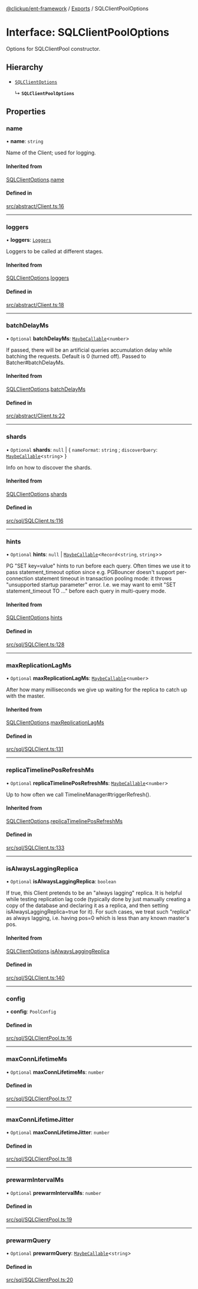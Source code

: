 [@clickup/ent-framework](../README.md) / [Exports](../modules.md) / SQLClientPoolOptions

# Interface: SQLClientPoolOptions

Options for SQLClientPool constructor.

## Hierarchy

- [`SQLClientOptions`](SQLClientOptions.md)

  ↳ **`SQLClientPoolOptions`**

## Properties

### name

• **name**: `string`

Name of the Client; used for logging.

#### Inherited from

[SQLClientOptions](SQLClientOptions.md).[name](SQLClientOptions.md#name)

#### Defined in

[src/abstract/Client.ts:16](https://github.com/clickup/ent-framework/blob/master/src/abstract/Client.ts#L16)

___

### loggers

• **loggers**: [`Loggers`](Loggers.md)

Loggers to be called at different stages.

#### Inherited from

[SQLClientOptions](SQLClientOptions.md).[loggers](SQLClientOptions.md#loggers)

#### Defined in

[src/abstract/Client.ts:18](https://github.com/clickup/ent-framework/blob/master/src/abstract/Client.ts#L18)

___

### batchDelayMs

• `Optional` **batchDelayMs**: [`MaybeCallable`](../modules.md#maybecallable)<`number`\>

If passed, there will be an artificial queries accumulation delay while
batching the requests. Default is 0 (turned off). Passed to
Batcher#batchDelayMs.

#### Inherited from

[SQLClientOptions](SQLClientOptions.md).[batchDelayMs](SQLClientOptions.md#batchdelayms)

#### Defined in

[src/abstract/Client.ts:22](https://github.com/clickup/ent-framework/blob/master/src/abstract/Client.ts#L22)

___

### shards

• `Optional` **shards**: ``null`` \| { `nameFormat`: `string` ; `discoverQuery`: [`MaybeCallable`](../modules.md#maybecallable)<`string`\>  }

Info on how to discover the shards.

#### Inherited from

[SQLClientOptions](SQLClientOptions.md).[shards](SQLClientOptions.md#shards)

#### Defined in

[src/sql/SQLClient.ts:116](https://github.com/clickup/ent-framework/blob/master/src/sql/SQLClient.ts#L116)

___

### hints

• `Optional` **hints**: ``null`` \| [`MaybeCallable`](../modules.md#maybecallable)<`Record`<`string`, `string`\>\>

PG "SET key=value" hints to run before each query. Often times we use it
to pass statement_timeout option since e.g. PGBouncer doesn't support
per-connection statement timeout in transaction pooling mode: it throws
"unsupported startup parameter" error. I.e. we may want to emit "SET
statement_timeout TO ..." before each query in multi-query mode.

#### Inherited from

[SQLClientOptions](SQLClientOptions.md).[hints](SQLClientOptions.md#hints)

#### Defined in

[src/sql/SQLClient.ts:128](https://github.com/clickup/ent-framework/blob/master/src/sql/SQLClient.ts#L128)

___

### maxReplicationLagMs

• `Optional` **maxReplicationLagMs**: [`MaybeCallable`](../modules.md#maybecallable)<`number`\>

After how many milliseconds we give up waiting for the replica to catch up
with the master.

#### Inherited from

[SQLClientOptions](SQLClientOptions.md).[maxReplicationLagMs](SQLClientOptions.md#maxreplicationlagms)

#### Defined in

[src/sql/SQLClient.ts:131](https://github.com/clickup/ent-framework/blob/master/src/sql/SQLClient.ts#L131)

___

### replicaTimelinePosRefreshMs

• `Optional` **replicaTimelinePosRefreshMs**: [`MaybeCallable`](../modules.md#maybecallable)<`number`\>

Up to how often we call TimelineManager#triggerRefresh().

#### Inherited from

[SQLClientOptions](SQLClientOptions.md).[replicaTimelinePosRefreshMs](SQLClientOptions.md#replicatimelineposrefreshms)

#### Defined in

[src/sql/SQLClient.ts:133](https://github.com/clickup/ent-framework/blob/master/src/sql/SQLClient.ts#L133)

___

### isAlwaysLaggingReplica

• `Optional` **isAlwaysLaggingReplica**: `boolean`

If true, this Client pretends to be an "always lagging" replica. It is
helpful while testing replication lag code (typically done by just manually
creating a copy of the database and declaring it as a replica, and then
setting isAlwaysLaggingReplica=true for it). For such cases, we treat such
"replica" as always lagging, i.e. having pos=0 which is less than any known
master's pos.

#### Inherited from

[SQLClientOptions](SQLClientOptions.md).[isAlwaysLaggingReplica](SQLClientOptions.md#isalwayslaggingreplica)

#### Defined in

[src/sql/SQLClient.ts:140](https://github.com/clickup/ent-framework/blob/master/src/sql/SQLClient.ts#L140)

___

### config

• **config**: `PoolConfig`

#### Defined in

[src/sql/SQLClientPool.ts:16](https://github.com/clickup/ent-framework/blob/master/src/sql/SQLClientPool.ts#L16)

___

### maxConnLifetimeMs

• `Optional` **maxConnLifetimeMs**: `number`

#### Defined in

[src/sql/SQLClientPool.ts:17](https://github.com/clickup/ent-framework/blob/master/src/sql/SQLClientPool.ts#L17)

___

### maxConnLifetimeJitter

• `Optional` **maxConnLifetimeJitter**: `number`

#### Defined in

[src/sql/SQLClientPool.ts:18](https://github.com/clickup/ent-framework/blob/master/src/sql/SQLClientPool.ts#L18)

___

### prewarmIntervalMs

• `Optional` **prewarmIntervalMs**: `number`

#### Defined in

[src/sql/SQLClientPool.ts:19](https://github.com/clickup/ent-framework/blob/master/src/sql/SQLClientPool.ts#L19)

___

### prewarmQuery

• `Optional` **prewarmQuery**: [`MaybeCallable`](../modules.md#maybecallable)<`string`\>

#### Defined in

[src/sql/SQLClientPool.ts:20](https://github.com/clickup/ent-framework/blob/master/src/sql/SQLClientPool.ts#L20)
